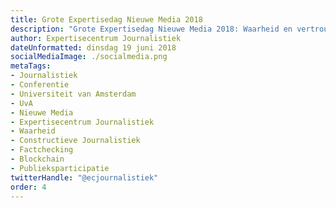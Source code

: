 ```yaml
---
title: Grote Expertisedag Nieuwe Media 2018
description: "Grote Expertisedag Nieuwe Media 2018: Waarheid en vertrouwen – Journalistiek die terugvecht"
author: Expertisecentrum Journalistiek
dateUnformatted: dinsdag 19 juni 2018
socialMediaImage: ./socialmedia.png
metaTags:
- Journalistiek
- Conferentie
- Universiteit van Amsterdam
- UvA
- Nieuwe Media
- Expertisecentrum Journalistiek
- Waarheid
- Constructieve Journalistiek
- Factchecking
- Blockchain
- Publieksparticipatie
twitterHandle: "@ecjournalistiek"
order: 4
---
```

